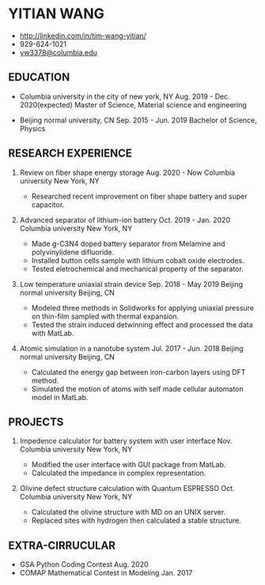 # YITIAN WANG
- http://linkedin.com/in/tim-wang-yitian/
- 929-624-1021 
- yw3378@columbia.edu

## EDUCATION
- Columbia university in the city of new york, NY Aug. 2019 - Dec. 2020(expected)
Master of Science, Material science and engineering

- Beijing normal university, CN Sep. 2015 - Jun. 2019
Bachelor of Science, Physics

## RESEARCH EXPERIENCE
1. Review on fiber shape energy storage Aug. 2020 - Now
Columbia university New York, NY
    - Researched recent improvement on fiber shape battery and super capacitor.

2. Advanced separator of lithium-ion battery Oct. 2019 - Jan. 2020
Columbia university New York, NY
    - Made g-C3N4 doped battery separator from Melamine and polyvinylidene difluoride.
    - Installed button cells sample with lithium cobalt oxide electrodes.
    - Tested eletrochemical and mechanical property of the separator.

3. Low temperature uniaxial strain device Sep. 2018 - May 2019
Beijing normal university Beijing, CN
    - Modeled three methods in Solidworks for applying uniaxial pressure on thin-film sampled with thermal expansion.
    - Tested the strain induced detwinning effect and processed the data with MatLab.

4. Atomic simulation in a nanotube system Jul. 2017 - Jun. 2018
Beijing normal university Beijing, CN
    - Calculated the energy gap between iron-carbon layers using DFT method.
    - Simulated the motion of atoms with self made cellular automaton model in MatLab.

## PROJECTS

1. Impedence calculator for battery system with user interface Nov.
Columbia university New York, NY
    - Modified the user interface with GUI package from MatLab.
    - Calculated the impedance in complex representation.

2. Olivine defect structure calculation with Quantum ESPRESSO Oct.
Columbia university New York, NY
    - Calculated the olivine structure with MD on an UNIX server.
    - Replaced sites with hydrogen then calculated a stable structure.

## EXTRA-CIRRUCULAR

- GSA Python Coding Contest Aug. 2020
- COMAP Mathematical Contest in Modeling Jan. 2017


